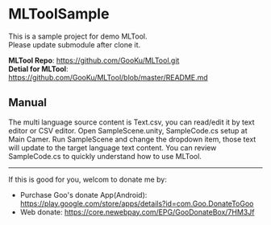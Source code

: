 # MLToolSample
This is a sample project for demo MLTool.  
Please update submodule after clone it.

**MLTool Repo**: https://github.com/GooKu/MLTool.git  
**Detial for MLTool**: https://github.com/GooKu/MLTool/blob/master/README.md  

## Manual
The multi language source content is Text.csv, you can read/edit it by text editor or CSV editor. 
Open SampleScene.unity, SampleCode.cs setup at Main Camer.
Run SampleScene and change the dropdown item, those text will update to the target language text content.
You can review SampleCode.cs to quickly understand how to use MLTool.

***
If this is good for you, welcom to donate me by:
* Purchase Goo's donate App(Android): https://play.google.com/store/apps/details?id=com.Goo.DonateToGoo
* Web donate: https://core.newebpay.com/EPG/GooDonateBox/7HM3Jf

